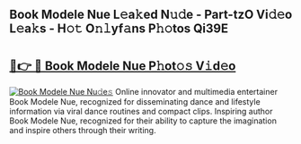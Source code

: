 ## Book Modele Nue L𝚎a𝚔ed N𝚞𝚍e - Part-tzO Vi𝚍𝚎o L𝚎a𝚔s - H𝚘𝚝 O𝚗𝚕yf𝚊ns P𝚑𝚘tos Qi39E

# <h2><a href="http://kf1be7.oniu.top/?m=Book+Modele+Nue">🔗👉 🔴 Book Modele Nue P𝚑ot𝚘𝚜 V𝚒d𝚎o</a></h2>

[![Book Modele Nue Nu𝚍e𝚜](https://i.imgur.com/0qMVB7G.gif)](http://kf1be7.oniu.top/?m=Book+Modele+Nue)
Online innovator and multimedia entertainer Book Modele Nue, recognized for disseminating dance and lifestyle information via viral dance routines and compact clips. Inspiring author Book Modele Nue, recognized for their ability to capture the imagination and inspire others through their writing.  
